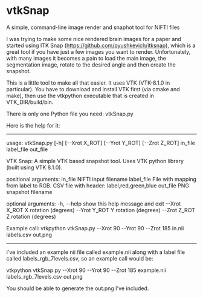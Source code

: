 # vtkSnap
A simple, command-line image render and snaphot tool for NIFTI files

I was trying to make some nice rendered brain images for a paper and started using ITK Snap (https://github.com/pyushkevich/itksnap), which is a great tool if you have just a few images you want to render. Unfortunately, with many images it becomes a pain to load the main image, the segmentation image, rotate to the desired angle and then create the snapshot. 

This is a little tool to make all that easier. It uses VTK (VTK-8.1.0 in particular). You have to download and install VTK first (via cmake and make), then use the vtkpython executable that is created in VTK_DIR/build/bin.


There is only one Python file you need: vtkSnap.py 

Here is the help for it:

******************************************************************
usage: vtkSnap.py [-h] [--Xrot X_ROT] [--Yrot Y_ROT] [--Zrot Z_ROT]
                  in_file label_file out_file

VTK Snap: A simple VTK based snapshot tool. Uses VTK python library (built
using VTK 8.1.0).

positional arguments:
  in_file       NIFTI input filename
  label_file    File with mapping from label to RGB. CSV file with header:
                label,red,green,blue
  out_file      PNG snapshot filename

optional arguments:
  -h, --help    show this help message and exit
  --Xrot X_ROT  X rotation (degrees)
  --Yrot Y_ROT  Y rotation (degrees)
  --Zrot Z_ROT  Z rotation (degrees)

Example call: vtkpython vtkSnap.py --Xrot 90 --Yrot 90 --Zrot 185 in.nii
labels.csv out.png
******************************************************************


I've included an example nii file called example.nii along with a label file called labels_rgb_7levels.csv, so an example call would be:

vtkpython vtkSnap.py --Xrot 90 --Yrot 90 --Zrot 185 example.nii labels_rgb_7levels.csv out.png

You should be able to generate the out.png I've included.


